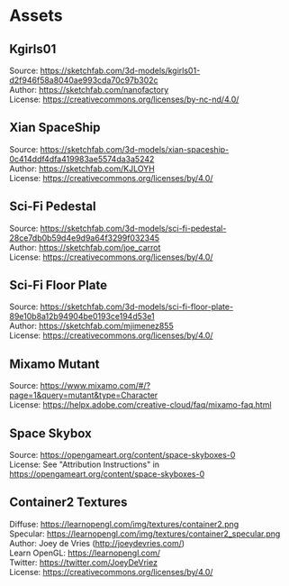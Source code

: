 # Assets

## Kgirls01
Source: https://sketchfab.com/3d-models/kgirls01-d2f946f58a8040ae993cda70c97b302c
<br>
Author: https://sketchfab.com/nanofactory
<br>
License: https://creativecommons.org/licenses/by-nc-nd/4.0/

## Xian SpaceShip
Source: https://sketchfab.com/3d-models/xian-spaceship-0c414ddf4dfa419983ae5574da3a5242
<br>
Author: https://sketchfab.com/KJLOYH
<br>
License: https://creativecommons.org/licenses/by/4.0/

## Sci-Fi Pedestal
Source: https://sketchfab.com/3d-models/sci-fi-pedestal-28ce7db0b59d4e9d9a64f3299f032345
<br>
Author: https://sketchfab.com/joe_carrot
<br>
License: https://creativecommons.org/licenses/by/4.0/

## Sci-Fi Floor Plate
Source: https://sketchfab.com/3d-models/sci-fi-floor-plate-89e10b8a12b94904be0193ce194d53e1
<br>
Author: https://sketchfab.com/mjimenez855
<br>
License: https://creativecommons.org/licenses/by/4.0/

## Mixamo Mutant
Source: https://www.mixamo.com/#/?page=1&query=mutant&type=Character
<br>
License: https://helpx.adobe.com/creative-cloud/faq/mixamo-faq.html

## Space Skybox
Source: https://opengameart.org/content/space-skyboxes-0
<br>
License: See "Attribution Instructions" in https://opengameart.org/content/space-skyboxes-0

## Container2 Textures
Diffuse: https://learnopengl.com/img/textures/container2.png
<br>
Specular: https://learnopengl.com/img/textures/container2_specular.png
<br>
Author: Joey de Vries (http://joeydevries.com/)
<br>
Learn OpenGL: https://learnopengl.com/
<br>
Twitter: https://twitter.com/JoeyDeVriez
<br>
License: https://creativecommons.org/licenses/by/4.0/
